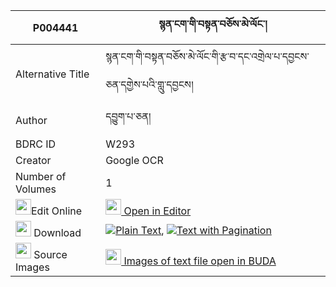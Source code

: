 |P004441|སྙན་ངག་གི་བསྟན་བཅོས་མེ་ལོང་། 
| --- | --- 
|Alternative Title |སྙན་ངག་གི་བསྟན་བཅོས་མེ་ལོང་གི་རྩ་བ་དང་འགྲེལ་པ་དབྱངས་ཅན་དགྱེས་པའི་གླུ་དབྱངས།
|Author| དབྱུག་པ་ཅན།
|BDRC ID | W293
|Creator | Google OCR
|Number of Volumes| 1
|<img width="25" src="https://img.icons8.com/color/25/000000/edit-property.png">Edit Online| [<img width="25" src="https://avatars.githubusercontent.com/u/45091458?s=200&v=4"> Open in Editor](http://editor.openpecha.org/P004441)
|<img width="25" src="https://img.icons8.com/fluent/48/000000/download-2.png"/>  Download | [![](https://img.icons8.com/color/20/000000/txt.png)Plain Text](https://github.com/Openpecha/P004441/releases/download/v1/nyenngak_gi_tencho_melong_plain_P004441.zip), [![](https://img.icons8.com/color/20/000000/txt.png)Text with Pagination](https://github.com/Openpecha/P004441/releases/download/v1/nyenngak_gi_tencho_melong_pages_P004441.zip)
|<img width="25" src="https://img.icons8.com/plasticine/100/000000/pictures-folder.png"/>  Source Images | [<img width="25" src="https://library.bdrc.io/icons/BUDA-small.svg"> Images of text file open in BUDA](https://library.bdrc.io/show/bdr:W293)
